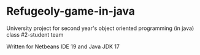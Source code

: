 # Refugeoly-game-in-java
University project for second year's object oriented programming (in java) class #2-student team

Written for Netbeans IDE 19 and Java JDK 17
